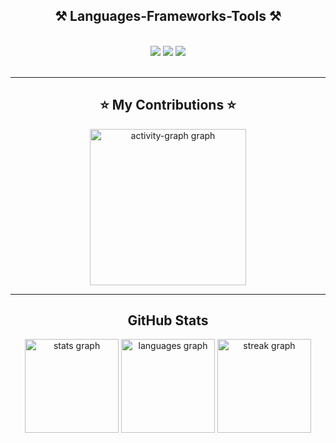<h2 align="center">⚒️ Languages-Frameworks-Tools ⚒️</h2>
<br/>
<div align="center">
    <img src="https://skillicons.dev/icons?i=python,c,cpp,java,react"/>
    <img src="https://skillicons.dev/icons?i=html,css,javascript,tailwindcss,aws,postman"/>
    <img src="https://skillicons.dev/icons?i=nodejs,prisma,postgresql,firebase,supabase,mongodb,git,github,vercel" />
</div>

<br/>
<hr/>

<div align="center">
  <h2>⭐ My Contributions ⭐</h2>
  <img src="https://github-readme-activity-graph.vercel.app/graph?username=navyabijoy&radius=16&theme=github-dark&area=true&order=5" height="250" alt="activity-graph graph" />
</div>

<hr/>

<h2 align="center">GitHub Stats</h2>

<div align="center">
  <img src="https://github-readme-stats.vercel.app/api?username=navyabijoy&hide_title=false&hide_rank=false&show_icons=true&include_all_commits=true&count_private=true&disable_animations=false&theme=dark&locale=en&hide_border=false&order=1" height="150" alt="stats graph"  />
  <img src="https://github-readme-stats.vercel.app/api/top-langs?username=navyabijoy&locale=en&hide_title=false&layout=compact&card_width=320&langs_count=5&theme=dark&hide_border=false&order=2" height="150" alt="languages graph"  />
  <img src="https://streak-stats.demolab.com?user=navyabijoy&locale=en&mode=daily&theme=dark&hide_border=false&border_radius=5&order=3" height="150" alt="streak graph"  />
</div>
